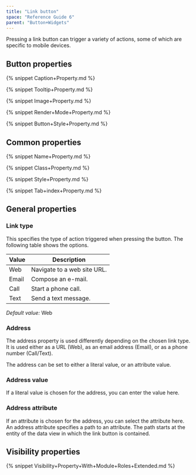 ```yaml
---
title: "Link button"
space: "Reference Guide 6"
parent: "Button+Widgets"
---
```



Pressing a link button can trigger a variety of actions, some of which are specific to mobile devices.

## Button properties

{% snippet Caption+Property.md %}

{% snippet Tooltip+Property.md %}

{% snippet Image+Property.md %}

{% snippet Render+Mode+Property.md %}

{% snippet Button+Style+Property.md %}

## Common properties

{% snippet Name+Property.md %}

{% snippet Class+Property.md %}

{% snippet Style+Property.md %}

{% snippet Tab+index+Property.md %}

## General properties

### Link type

This specifies the type of action triggered when pressing the button. The following table shows the options.

| Value | Description |
| --- | --- |
| Web | Navigate to a web site URL. |
| Email | Compose an e-mail. |
| Call | Start a phone call. |
| Text | Send a text message. |

_Default value:_ Web

### Address

The address property is used differently depending on the chosen link type. It is used either as a URL (Web), as an email address (Email), or as a phone number (Call/Text).

The address can be set to either a literal value, or an attribute value.

### Address value

If a literal value is chosen for the address, you can enter the value here.

### Address attribute

If an attribute is chosen for the address, you can select the attribute here. An address attribute specifies a path to an attribute. The path starts at the entity of the data view in which the link button is contained.

## Visibility properties

{% snippet Visibility+Property+With+Module+Roles+Extended.md %}
